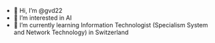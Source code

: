 - 👋 Hi, I’m @gvd22
- 👀 I’m interested in AI
- 🌱 I’m currently learning Information Technologist (Specialism System and Network Technology) in Switzerland
<!---
gvd22/gvd22 is a ✨ special ✨ repository because its `README.md` (this file) appears on your GitHub profile.
You can click the Preview link to take a look at your changes.
--->

